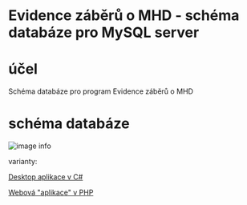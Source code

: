 # Evidence záběrů o MHD - schéma databáze pro MySQL server

# účel
Schéma databáze pro program Evidence záběrů o MHD

# schéma databáze
![image info](schema_database.png)

varianty:

[Desktop aplikace v C#](https://github.com/Martin-Hamacek-05/evidence_clip_about_public-transport)

[Webová "aplikace" v PHP](https://github.com/Martin-Hamacek-05/web_app_ev_clip_about_p_transport)
